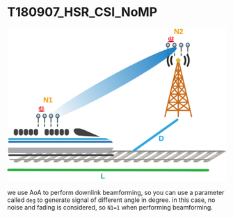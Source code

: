# T180907_HSR_CSI_NoMP

![](img/hsr.svg)

we use AoA to perform downlink beamforming, so you can use a parameter called `deg` to generate signal of different angle in degree. in this case, no noise and fading is considered, so `N1=1` when performing  beamforming.